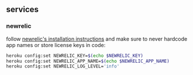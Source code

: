 ## services

### newrelic

follow
[newrelic's installation instructions](https://elements.heroku.com/addons/newrelic#wayne)
and make sure to never hardcode app names or store license keys in code:

```bash
heroku config:set NEWRELIC_KEY=$(echo $NEWRELIC_KEY)
heroku config:set NEWRELIC_APP_NAME=$(echo $NEWRELIC_APP_NAME)
heroku config:set NEWRELIC_LOG_LEVEL='info'
```
